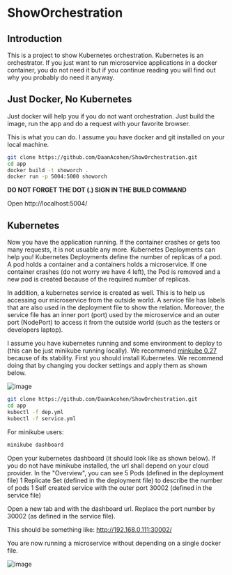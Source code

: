 # ShowOrchestration

## Introduction

This is a project to show Kubernetes orchestration. Kubernetes is an orchestrator. If you just want to run microservice applications in a docker container, you do not need it but if you continue reading you will find out why you probably do need it anyway.  

## Just Docker, No Kubernetes

Just docker will help you if you do not want orchestration. Just build the image, run the app and do a request with your favorite browser.

This is what you can do. I assume you have docker and git installed on your local machine.

```bash
git clone https://github.com/DaanAcohen/ShowOrchestration.git
cd app
docker build -t showorch .
docker run -p 5004:5000 showorch
```
**DO NOT FORGET THE DOT (.) SIGN IN THE BUILD COMMAND**

Open http://localhost:5004/

## Kubernetes

Now you have the application running. If the container crashes or gets too many requests, it is not usuable any more. Kubernetes Deployments can help you! Kubernetes Deployments define the number of replicas of a pod. A pod holds a container and a containers holds a microservice. If one container crashes (do not worry we have 4 left), the Pod is removed and a new pod is created because of the required number of replicas.

In addition, a kubernetes service is created as well. This is to help us accessing our microservice from the outside world. A service file has labels that are also used in the deployment file to show the relation. Moreover, the service file has an inner port (port) used by the microservice and an outer port (NodePort) to access it from the outside world (such as the testers or developers laptop).

I assume you have kubernetes running and some environment to deploy to (this can be just minikube running locally). We recommend [minkube 0.27](https://github.com/kubernetes/minikube/releases/tag/v0.27.0) because of its stability. First you should install Kubernetes. We recommend doing that by changing you docker settings and apply them as shown below.

![image](https://raw.githubusercontent.com/DaanAcohen/ShowOrchestration/master/InstallKubernetes.png)

```bash
git clone https://github.com/DaanAcohen/ShowOrchestration.git
cd app
kubectl -f dep.yml
kubectl -f service.yml
```

For minikube users:
```bash
minikube dashboard
```
Open your kubernetes dashboard (it should look like as shown below). If you do not have minikube installed, the url shall depend on your cloud provider.
In the "Overview", you can see
5 Pods (defined in the deployment file)
1 Replicate Set (defined in the deployment file) to describe the number of pods
1 Self created service with the outer port 30002 (defined in the service file)

Open a new tab and with the dashboard url. Replace the port number by 30002 (as defined in the service file).

This should be something like:
http://192.168.0.111:30002/

You are now running a microservice without depending on a single docker file.

![image](https://raw.githubusercontent.com/DaanAcohen/ShowOrchestration/master/KubernetesOverview.png)


